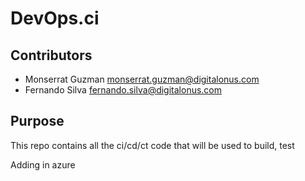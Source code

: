 # DevOps.ci

## Contributors

- Monserrat Guzman monserrat.guzman@digitalonus.com
- Fernando Silva fernando.silva@digitalonus.com

## Purpose

This repo contains all the ci/cd/ct code that will be used to build, test

Adding in azure
